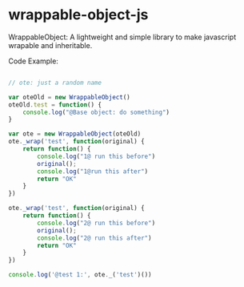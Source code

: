 # wrappable-object-js
WrappableObject: A lightweight and simple library to make javascript wrapable and inheritable.

Code Example:
```js

// ote: just a random name

var oteOld = new WrappableObject()
oteOld.test = function() {
    console.log("@Base object: do something")
}

var ote = new WrappableObject(oteOld)
ote._wrap('test', function(original) {
    return function() {
        console.log("1@ run this before")
        original();
        console.log("1@run this after")
        return "OK"
    }
})

ote._wrap('test', function(original) {
    return function() {
        console.log("2@ run this before")
        original();
        console.log("2@ run this after")
        return "OK"
    }
})

console.log('@test 1:', ote._('test')())
```
